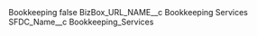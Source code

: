 <?xml version="1.0" encoding="UTF-8"?>
<CustomMetadata xmlns="http://soap.sforce.com/2006/04/metadata" xmlns:xsi="http://www.w3.org/2001/XMLSchema-instance" xmlns:xsd="http://www.w3.org/2001/XMLSchema">
    <label>Bookkeeping</label>
    <protected>false</protected>
    <values>
        <field>BizBox_URL_NAME__c</field>
        <value xsi:type="xsd:string">Bookkeeping Services</value>
    </values>
    <values>
        <field>SFDC_Name__c</field>
        <value xsi:type="xsd:string">Bookkeeping_Services</value>
    </values>
</CustomMetadata>
